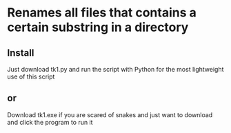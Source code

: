 # Renames all files that contains a certain substring in a directory

## Install  

Just download tk1.py and run the script with Python for the most lightweight use of this script

## or
Download tk1.exe if you are scared of snakes and just want to download and click the program to run it
